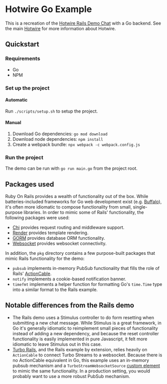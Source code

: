 # Hotwire Go Example

This is a recreation of the [Hotwire Rails Demo Chat](https://github.com/hotwired/hotwire-rails-demo-chat) with a Go backend.
See the main [Hotwire](https://hotwire.dev) for more information about Hotwire.

## Quickstart

### Requirements

* Go
* NPM

### Set up the project

#### Automatic

Run `./scripts/setup.sh` to setup the project.

#### Manual

1. Download Go dependencies: `go mod download`
1. Download node dependencies: `npm install`
1. Create a webpack bundle: `npx webpack -c webpack.config.js`

### Run the project

The demo can be run with `go run main.go` from the project root.

## Packages used

Ruby On Rails provides a wealth of functionality out of the box.
While batteries-included frameworks for Go web development exist (e.g. [Buffalo](https://gobuffalo.io)), 
it's often more idiomatic to compose functionality from small, single-purpose libraries. 
In order to mimic some of Rails' functionality, the following packages were used:

* [Chi](https://github.com/go-chi/chi) provides request routing and middleware support.
* [Render](https://github.com/unrolled/render) provides template rendering.
* [GORM](https://gorm.io) provides database ORM functionality.
* [Websocket](https://nhooyr.io/websocket) provides websocket connectivity.

In addition, the `pkg` directory contains a few purpose-built packages that mimic Rails functionality for the demo:

* `pubsub` implements in-memory PubSub functionality that fills the role of Rails' [ActionCable](https://edgeguides.rubyonrails.org/action_cable_overview.html).
* `notify` implements a cookie-based notification banner.
* `timefmt` implements a helper function for formatting Go's `time.Time` type into a similar format to the Rails example.

## Notable differences from the Rails demo

* The Rails demo uses a Stimulus controller to do form resetting when submitting a new chat message.
While Stimulus is a great framework, in Go it's generally idiomatic to reimplement small pieces of functionality instead of adding a new dependency, and because the reset controller functionality is easily implemented in pure Javascript, it felt more idiomatic to leave Stimulus out in this case.
* [Turbo Rails](https://github.com/hotwired/turbo-rails), and the Rails example by extension, relies heavily on `ActionCable` to connect Turbo Streams to a websocket.
Because there is no ActionCable equivalent in Go, this example uses an in-memory pubsub mechanism and a `TurboStreamWebsocketSource` [custom element](https://developer.mozilla.org/en-US/docs/Web/Web_Components/Using_custom_elements) to mimic the same functionality.
In a production setting, you would probably want to use a more robust PubSub mechanism.